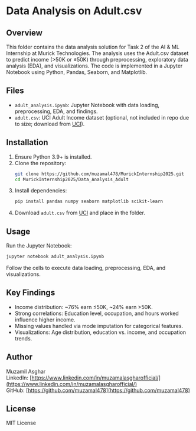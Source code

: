 # Data Analysis on Adult.csv

## Overview
This folder contains the data analysis solution for Task 2 of the AI & ML Internship at Murick Technologies. The analysis uses the Adult.csv dataset to predict income (>50K or ≤50K) through preprocessing, exploratory data analysis (EDA), and visualizations. The code is implemented in a Jupyter Notebook using Python, Pandas, Seaborn, and Matplotlib.

## Files
- `adult_analysis.ipynb`: Jupyter Notebook with data loading, preprocessing, EDA, and findings.
- `adult.csv`: UCI Adult Income dataset (optional, not included in repo due to size; download from [UCI](https://archive.ics.uci.edu/ml/datasets/adult)).

## Installation
1. Ensure Python 3.9+ is installed.
2. Clone the repository:
   ```bash
   git clone https://github.com/muzamal478/MurickInternship2025.git
   cd MurickInternship2025/Data_Analysis_Adult
   ```
3. Install dependencies:
   ```bash
   pip install pandas numpy seaborn matplotlib scikit-learn
   ```
4. Download `adult.csv` from [UCI](https://archive.ics.uci.edu/ml/datasets/adult) and place in the folder.

## Usage
Run the Jupyter Notebook:
```bash
jupyter notebook adult_analysis.ipynb
```
Follow the cells to execute data loading, preprocessing, EDA, and visualizations.

## Key Findings
- Income distribution: ~76% earn ≤50K, ~24% earn >50K.
- Strong correlations: Education level, occupation, and hours worked influence higher income.
- Missing values handled via mode imputation for categorical features.
- Visualizations: Age distribution, education vs. income, and occupation trends.

## Author
Muzamil Asghar  
LinkedIn: [https://www.linkedin.com/in/muzamalasgharofficial/](https://www.linkedin.com/in/muzamalasgharofficial/)  
GitHub: [https://github.com/muzamal478](https://github.com/muzamal478)

## License
MIT License